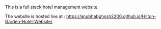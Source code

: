 This is a full stack hotel management website.

The website is hosted live at : https://anubhabghosh2200.github.io/Hilton-Garden-Hotel-Website/
